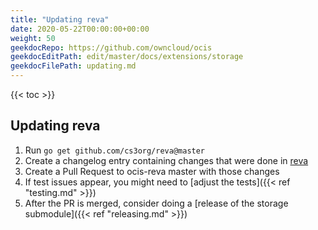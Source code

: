 ```yaml
---
title: "Updating reva"
date: 2020-05-22T00:00:00+00:00
weight: 50
geekdocRepo: https://github.com/owncloud/ocis
geekdocEditPath: edit/master/docs/extensions/storage
geekdocFilePath: updating.md
---
```


{{< toc >}}

## Updating reva

1. Run `go get github.com/cs3org/reva@master`
2. Create a changelog entry containing changes that were done in [reva](https://github.com/cs3org/reva/commits/master)
3. Create a Pull Request to ocis-reva master with those changes
4. If test issues appear, you might need to [adjust the tests]({{< ref "testing.md" >}})
5. After the PR is merged, consider doing a [release of the storage submodule]({{< ref "releasing.md" >}})


